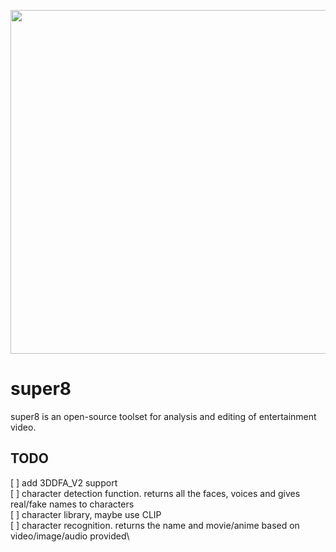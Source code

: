 <p align="center">
  <img width="550" height="auto" src="https://github.com/blancai/super8/blob/main/super8_2.JPG?raw=true">
</p>

# super8
super8 is an open-source toolset for analysis and editing of entertainment video.

## TODO
[ ] add 3DDFA_V2 support\
[ ] character detection function. returns all the faces, voices and gives real/fake names to characters\
[ ] character library, maybe use CLIP\
[ ] character recognition. returns the name and movie/anime based on video/image/audio provided\

